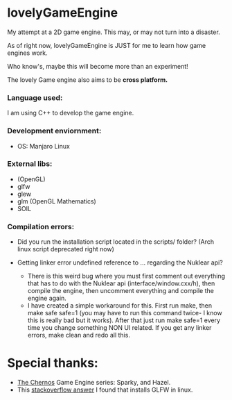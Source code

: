 # lovelyGameEngine
My attempt at a 2D game engine.
This may, or may not turn into a disaster.

As of right now, lovelyGameEngine is JUST for me to learn how game engines work.

Who know's, maybe this will become more than an experiment!

The lovely Game engine also aims to be **cross platform.**

### Language used:
I am using C++ to develop the game engine.

### Development enviornment:
- OS: Manjaro Linux

### External libs:
- (OpenGL)
- glfw
- glew
- glm (OpenGL Mathematics)
- SOIL

### Compilation errors:

- Did you run the installation script located in the scripts/ folder? (Arch linux script deprecated right now)

- Getting linker error undefined reference to ... regarding the Nuklear api?
    - There is this weird bug where you must first comment out everything that has to do with the Nuklear api (interface/window.cxx/h), then compile the engine, then uncomment everything and compile the engine again.
    - I have created a simple workaround for this. First run make, then make safe safe=1 (you may have to run this command twice- I know this is really bad but it works). After that just run make safe=1 every time you change something NON UI related. If you get any linker errors, make clean and redo all this.

# Special thanks:
- [The Chernos](https://www.youtube.com/user/TheChernoProject) Game Engine series: Sparky, and Hazel.
- This [stackoverflow answer](https://stackoverflow.com/questions/17768008/how-to-build-install-glfw-3-and-use-it-in-a-linux-project/44615274#44615274) I found that installs GLFW in linux.
